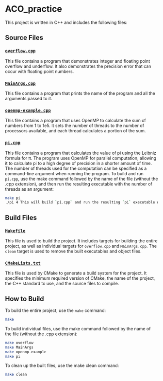 # ACO_practice

This project is written in C++ and includes the following files:

## Source Files

### [`overflow.cpp`](./overflow.cpp)

This file contains a program that demonstrates integer and floating point overflow and underflow. It also demonstrates the precision error that can occur with floating point numbers.

### [`MainArgs.cpp`](./MainArgs.cpp)

This file contains a program that prints the name of the program and all the arguments passed to it.

### [`openmp-example.cpp`](./openmp-example.cpp)

This file contains a program that uses OpenMP to calculate the sum of numbers from 1 to 1e5. It sets the number of threads to the number of processors available, and each thread calculates a portion of the sum.

### [`pi.cpp`](./pi.cpp)

This file contains a program that calculates the value of pi using the Leibniz formula for π. The program uses OpenMP for parallel computation, allowing it to calculate pi to a high degree of precision in a shorter amount of time. The number of threads used for the computation can be specified as a command-line argument when running the program.
To build and run `pi.cpp`, use the make command followed by the name of the file (without the .cpp extension), and then run the resulting executable with the number of threads as an argument:

```bash
make pi
./pi 4 This will build `pi.cpp` and run the resulting `pi` executable with 4 threads.
```

## Build Files

### [`Makefile`](./Makefile)

This file is used to build the project. It includes targets for building the entire project, as well as individual targets for `overflow.cpp` and `MainArgs.cpp`. The `clean` target is used to remove the built executables and object files.

### [`CMakeLists.txt`](./CMakeLists.txt)

This file is used by CMake to generate a build system for the project. It specifies the minimum required version of CMake, the name of the project, the C++ standard to use, and the source files to compile.

## How to Build

To build the entire project, use the `make` command:

```bash
make
```

To build individual files, use the make command followed by the name of the file (without the .cpp extension):
```bash
make overflow
make MainArgs
make openmp-example
make pi
```

To clean up the built files, use the make clean command:
```bash
make clean
```